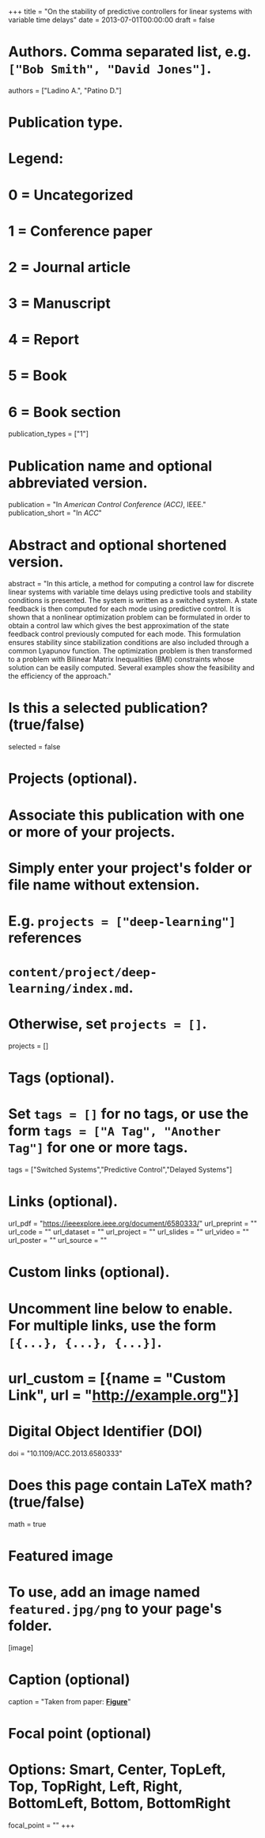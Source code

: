+++
title = "On the stability of predictive controllers for linear systems with variable time delays"
date = 2013-07-01T00:00:00
draft = false

# Authors. Comma separated list, e.g. `["Bob Smith", "David Jones"]`.
authors = ["Ladino A.", "Patino D."]

# Publication type.
# Legend:
# 0 = Uncategorized
# 1 = Conference paper
# 2 = Journal article
# 3 = Manuscript
# 4 = Report
# 5 = Book
# 6 = Book section
publication_types = ["1"]

# Publication name and optional abbreviated version.
publication = "In *American Control Conference (ACC)*, IEEE."
publication_short = "In *ACC*"

# Abstract and optional shortened version.
abstract = "In this article, a method for computing a control law for discrete linear systems with variable time delays using predictive tools and stability conditions is presented. The system is written as a switched system. A state feedback is then computed for each mode using predictive control. It is shown that a nonlinear optimization problem can be formulated in order to obtain a control law which gives the best approximation of the state feedback control previously computed for each mode. This formulation ensures stability since stabilization conditions are also included through a common Lyapunov function. The optimization problem is then transformed to a problem with Bilinear Matrix Inequalities (BMI) constraints whose solution can be easily computed. Several examples show the feasibility and the efficiency of the approach."

# Is this a selected publication? (true/false)
selected = false

# Projects (optional).
#   Associate this publication with one or more of your projects.
#   Simply enter your project's folder or file name without extension.
#   E.g. `projects = ["deep-learning"]` references 
#   `content/project/deep-learning/index.md`.
#   Otherwise, set `projects = []`.
projects = []

# Tags (optional).
#   Set `tags = []` for no tags, or use the form `tags = ["A Tag", "Another Tag"]` for one or more tags.
tags = ["Switched Systems","Predictive Control","Delayed Systems"]

# Links (optional).
url_pdf = "https://ieeexplore.ieee.org/document/6580333/"
url_preprint = ""
url_code = ""
url_dataset = ""
url_project = ""
url_slides = ""
url_video = ""
url_poster = ""
url_source = ""

# Custom links (optional).
#   Uncomment line below to enable. For multiple links, use the form `[{...}, {...}, {...}]`.
# url_custom = [{name = "Custom Link", url = "http://example.org"}]

# Digital Object Identifier (DOI)
doi = "10.1109/ACC.2013.6580333"

# Does this page contain LaTeX math? (true/false)
math = true

# Featured image
# To use, add an image named `featured.jpg/png` to your page's folder. 
[image]
  # Caption (optional)
  caption = "Taken from paper: [**Figure**](https://ieeexplore.ieee.org/document/6580333/)"

  # Focal point (optional)
  # Options: Smart, Center, TopLeft, Top, TopRight, Left, Right, BottomLeft, Bottom, BottomRight
  focal_point = ""
+++

